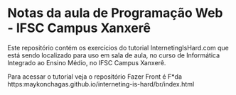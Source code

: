 # Notas da aula de Programação Web - IFSC Campus Xanxerê

Este repositório contém os exercícios do tutorial InternetingIsHard.com que 
está sendo localizado para uso em sala de aula, no curso de Informática Integrado 
ao Ensino Médio, no IFSC Campus Xanxerê.

Para acessar o tutorial veja o repositório Fazer Front é F\*da
https:maykonchagas.github.io/interneting-is-hard/br/index.html
